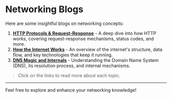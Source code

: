 # Networking Blogs

Here are some insightful blogs on networking concepts:

1. **[HTTP Protocols & Request-Response](https://renilpatel.hashnode.dev/dns-magic-and-internals)** - A deep dive into how HTTP works, covering request-response mechanisms, status codes, and more.
2. **[How the Internet Works](https://renilpatel.hashnode.dev/how-the-internet-works)** - An overview of the internet's structure, data flow, and key technologies that keep it running.
3. **[DNS Magic and Internals](https://renilpatel.hashnode.dev/http-protocols-request-response)** - Understanding the Domain Name System (DNS), its resolution process, and internal mechanisms.

> Click on the links to read more about each topic.

---
Feel free to explore and enhance your networking knowledge!
